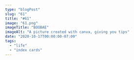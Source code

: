```yaml
---
type: "blogPost"
slug: "61"
title: "#61"
image: "61.png"
imageTitle: "BOOBAE"
imageAlt: "A picture created with canva, giving you tips"
date: "2020-10-17T00:00:00-07:00"
tags:
  - "life"
  - "index cards"
---
```

